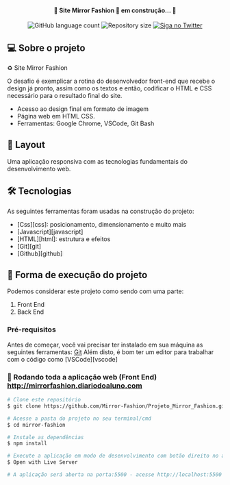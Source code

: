 <h4 align="center"> 
    🚧 Site Mirror Fashion  🚀 em construção... 🚧
</h4> 

<p align="center">
  <img alt="GitHub language count" src="https://img.shields.io/github/languages/count/douglasabnovato/mirror-fashion?color=%2304D361">
  <img alt="Repository size" src="https://img.shields.io/github/repo-size/douglasabnovato/mirror-fashion">
  <a href="https://www.twitter.com/douglasabnovato/">
    <img alt="Siga no Twitter" src="https://img.shields.io/twitter/url?url=https%3A%2F%2Fgithub.com%douglasabnovato%2Fmirror-fashion">
  </a>
</p>

## 💻 Sobre o projeto

♻️ Site Mirror Fashion

O desafio é exemplicar a rotina do desenvolvedor front-end que recebe o design já pronto, assim como os textos e então, codificar o HTML e CSS necessário para o resultado final do site.

- Acesso ao design final em formato de imagem
- Página web em HTML CSS.
- Ferramentas: Google Chrome, VSCode, Git Bash
 
## 🎨 Layout

Uma aplicação responsiva com as tecnologias fundamentais do desenvolvimento web.

## 🛠 Tecnologias

As seguintes ferramentas foram usadas na construção do projeto:

- [Css][css]: posicionamento, dimensionamento e muito mais
- [Javascript][javascript]
- [HTML][html]: estrutura e efeitos 
- [Git][git]
- [Github][github] 

## 🚀 Forma de execução do projeto

Podemos considerar este projeto como sendo com uma parte:
1. Front End
2. Back End

### Pré-requisitos

Antes de começar, você vai precisar ter instalado em sua máquina as seguintes ferramentas:
[Git](https://git-scm.com)
Além disto, é bom ter um editor para trabalhar com o código como [VSCode][vscode]

### 🧭 Rodando toda a aplicação web (Front End) http://mirrorfashion.diariodoaluno.com

```bash 
# Clone este repositório
$ git clone https://github.com/Mirror-Fashion/Projeto_Mirror_Fashion.git

# Acesse a pasta do projeto no seu terminal/cmd
$ cd mirror-fashion

# Instale as dependências
$ npm install

# Execute a aplicação em modo de desenvolvimento com botão direito no arquivo index.html
$ Open with Live Server

# A aplicação será aberta na porta:5500 - acesse http://localhost:5500

```

